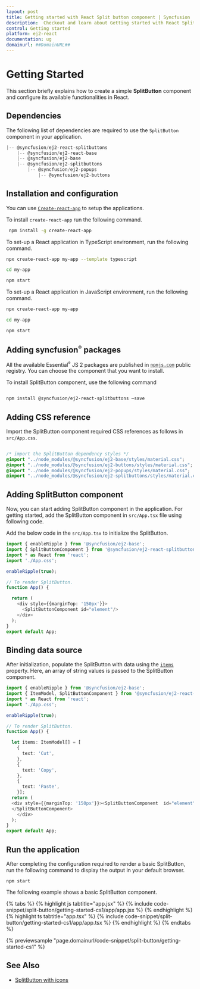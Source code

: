 ```yaml
---
layout: post
title: Getting started with React Split button component | Syncfusion
description:  Checkout and learn about Getting started with React Split button component of Syncfusion Essential JS 2 and more details.
control: Getting started 
platform: ej2-react
documentation: ug
domainurl: ##DomainURL##
---
```


# Getting Started

This section briefly explains how to create a simple **SplitButton** component and configure its available functionalities in React.

## Dependencies

The following list of dependencies are required to use the `SplitButton` component in your application.

```js
|-- @syncfusion/ej2-react-splitbuttons
    |-- @syncfusion/ej2-react-base
    |-- @syncfusion/ej2-base
    |-- @syncfusion/ej2-splitbuttons
        |-- @syncfusion/ej2-popups
            |-- @syncfusion/ej2-buttons
```

## Installation and configuration

You can use [`Create-react-app`](https://github.com/facebookincubator/create-react-app) to setup the applications. 

To install `create-react-app` run the following command.

```bash
 npm install -g create-react-app
```

To set-up a React application in TypeScript environment, run the following command.

```bash
npx create-react-app my-app --template typescript

cd my-app

npm start

```

To set-up a React application in JavaScript environment, run the following command.

```bash
npx create-react-app my-app

cd my-app

npm start

```

## Adding syncfusion<sup style="font-size:70%">&reg;</sup> packages

All the available Essential<sup style="font-size:70%">&reg;</sup> JS 2 packages are published in [`npmjs.com`](https://www.npmjs.com/~syncfusionorg) public registry. You can choose the component that you want to install.

To install SplitButton component, use the following command

```bash

npm install @syncfusion/ej2-react-splitbuttons –save

```

## Adding CSS reference

Import the SplitButton component required CSS references as follows in `src/App.css`.

```css

/* import the SplitButton dependency styles */
@import "../node_modules/@syncfusion/ej2-base/styles/material.css";
@import "../node_modules/@syncfusion/ej2-buttons/styles/material.css";
@import "../node_modules/@syncfusion/ej2-popups/styles/material.css";
@import "../node_modules/@syncfusion/ej2-splitbuttons/styles/material.css";

```

## Adding SplitButton component

Now, you can start adding SplitButton component in the application. For getting started, add the SplitButton component in `src/App.tsx` file using following code.

Add the below code in the `src/App.tsx` to initialize the SplitButton.

```ts
import { enableRipple } from '@syncfusion/ej2-base';
import { SplitButtonComponent } from '@syncfusion/ej2-react-splitbuttons';
import * as React from 'react';
import './App.css';

enableRipple(true);

// To render SplitButton.
function App() {

  return (
    <div style={{marginTop: '150px'}}>
      <SplitButtonComponent id="element"/>
    </div>
  );
}
export default App;

```

## Binding data source

After initialization, populate the SplitButton with data using the [`items`](https://ej2.syncfusion.com/react/documentation/api/split-button#items) property. Here, an array of string values is passed to the SplitButton component.

```ts
import { enableRipple } from '@syncfusion/ej2-base';
import { ItemModel, SplitButtonComponent } from '@syncfusion/ej2-react-splitbuttons';
import * as React from 'react';
import './App.css';

enableRipple(true);

// To render SplitButton.
function App() {

  let items: ItemModel[] = [
    {
      text: 'Cut',
    },
    {
      text: 'Copy',
    },
    {
      text: 'Paste',
    }];
  return (
  <div style={{marginTop: '150px'}}><SplitButtonComponent  id="element" items = {items}> Paste 
  </SplitButtonComponent>
    </div>
  );
}
export default App;

```

## Run the application

After completing the configuration required to render a basic SplitButton, run the following command to display the output in your default browser.

```
npm start
```

The following example shows a basic SplitButton component.

{% tabs %}
{% highlight js tabtitle="app.jsx" %}
{% include code-snippet/split-button/getting-started-cs1/app/app.jsx %}
{% endhighlight %}
{% highlight ts tabtitle="app.tsx" %}
{% include code-snippet/split-button/getting-started-cs1/app/app.tsx %}
{% endhighlight %}
{% endtabs %}

 {% previewsample "page.domainurl/code-snippet/split-button/getting-started-cs1" %}

## See Also

* [SplitButton with icons](./icons-and-separator#splitbutton-icons)